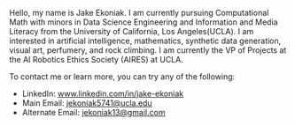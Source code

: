 Hello, my name is Jake Ekoniak. I am currently pursuing Computational Math with minors in Data Science Engineering and Information and Media Literacy from the University of California, Los Angeles(UCLA). I am interested in artificial intelligence, mathematics, synthetic data generation, visual art, perfumery, and rock climbing. I am currently the VP of Projects at the AI Robotics Ethics Society (AIRES) at UCLA. 

To contact me or learn more, you can try any of the following:
- LinkedIn: www.linkedin.com/in/jake-ekoniak
- Main Email: jekoniak5741@ucla.edu
- Alternate Email: jekoniak13@gmail.com

